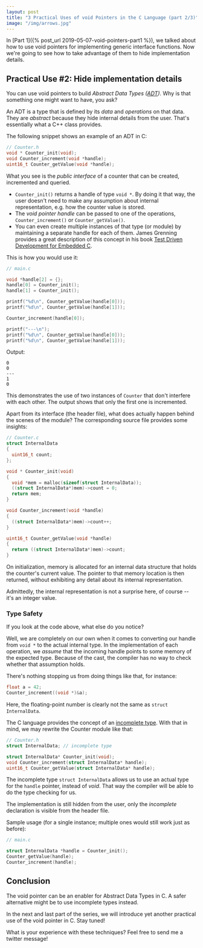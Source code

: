 ```yaml
---
layout: post
title: "3 Practical Uses of void Pointers in the C Language (part 2/3)"
image: "/img/arrows.jpg"
---
```


In [Part 1]({% post_url 2019-05-07-void-pointers-part1 %}), we talked about how to use void pointers for implementing generic interface functions. Now we're going to see how to take advantage of them to hide implementation details.

## Practical Use #2: Hide implementation details
You can use void pointers to build *Abstract Data Types ([ADT](https://en.wikipedia.org/wiki/Abstract_data_type))*. Why is that something one might want to have, you ask?

An ADT is a type that is defined by its *data* and *operations* on that data. They are *abstract* because they hide internal details from the user. That's essentially what a C++ class provides.

The following snippet shows an example of an ADT in C:

```c
// Counter.h
void * Counter_init(void);
void Counter_increment(void *handle);
uint16_t Counter_getValue(void *handle);
```

What you see is the *public interface* of a counter that can be created, incremented and queried.

- `Counter_init()` returns a handle of type `void *`. By doing it that way, the user doesn't need to make any assumption about internal representation, e.g. how the counter value is stored.
- The *void pointer handle* can be passed to one of the operations, `Counter_increment()` or `Counter_getValue()`.
- You can even create multiple instances of that type (or module) by maintaining a separate handle for each of them. James Grenning provides a great description of this concept in his book [Test Driven Development for Embedded C](https://www.amazon.com/Driven-Development-Embedded-Pragmatic-Programmers/dp/193435662X).

This is how you would use it:
```c
// main.c

void *handle[2] = {};
handle[0] = Counter_init();
handle[1] = Counter_init();

printf("%d\n", Counter_getValue(handle[0]));
printf("%d\n", Counter_getValue(handle[1]));

Counter_increment(handle[0]);

printf("---\n");
printf("%d\n", Counter_getValue(handle[0]));
printf("%d\n", Counter_getValue(handle[1]));
```

Output:
```
0
0
---
1
0
```

This demonstrates the use of two instances of `Counter` that don't interfere with each other. The output shows that only the first one is incremented.

Apart from its interface (the header file), what does actually happen behind the scenes of the module? The corresponding source file provides some insights:
```c
// Counter.c
struct InternalData
{
  uint16_t count;
};

void * Counter_init(void)
{
  void *mem = malloc(sizeof(struct InternalData));
  ((struct InternalData*)mem)->count = 0;
  return mem;
}

void Counter_increment(void *handle)
{
  ((struct InternalData*)mem)->count++;
}

uint16_t Counter_getValue(void *handle)
{
  return ((struct InternalData*)mem)->count;
}
```

On initialization, memory is allocated for an internal data structure that holds the counter's current value. The pointer to that memory location is then returned, without exhibiting any detail about its internal representation.

Admittedly, the internal representation is not a surprise here, of course -- it's an integer value.

### Type Safety
If you look at the code above, what else do you notice?

Well, we are completely on our own when it comes to converting our handle from `void *` to the actual internal type. In the implementation of each operation, we *assume* that the incoming handle points to some memory of the expected type. Because of the cast, the compiler has no way to check whether that assumption holds.

There's nothing stopping us from doing things like that, for instance:
```c
float a = 42;
Counter_increment((void *)&a);
```

Here, the floating-point number is clearly not the same as `struct InternalData`.

The C language provides the concept of an [incomplete type](https://en.cppreference.com/w/c/language/type#Incomplete_types). With that in mind, we may rewrite the Counter module like that:
```c
// Counter.h
struct InternalData; // incomplete type

struct InternalData* Counter_init(void);
void Counter_increment(struct InternalData* handle);
uint16_t Counter_getValue(struct InternalData* handle);
```

The incomplete type `struct InternalData` allows us to use an actual type for the `handle` pointer, instead of *void*. That way the compiler will be able to do the type checking for us.

The implementation is still hidden from the user, only the *incomplete* declaration is visible from the header file.

Sample usage (for a single instance; multiple ones would still work just as before):

```c
// main.c

struct InternalData *handle = Counter_init();
Counter_getValue(handle);
Counter_increment(handle);
```

## Conclusion
The void pointer can be an enabler for Abstract Data Types in C. A safer alternative might be to use incomplete types instead.

In the next and last part of the series, we will introduce yet another practical use of the void pointer in C. Stay tuned!

What is your experience with these techniques? Feel free to send me a twitter message!
